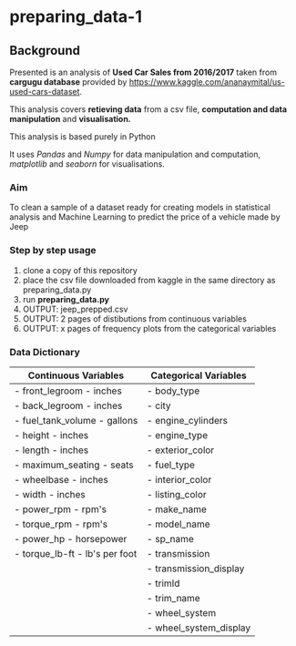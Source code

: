 # preparing_data-1
## Background

Presented is an analysis of __Used Car Sales from 2016/2017__ taken from __cargugu database__ provided by https://www.kaggle.com/ananaymital/us-used-cars-dataset.

This analysis covers __retieving data__ from a csv file, __computation and data manipulation__ and __visualisation.__

This analysis is based purely in Python

It uses _Pandas_ and _Numpy_ for data manipulation and computation, _matplotlib_ and _seaborn_ for visualisations.

### Aim

To clean a sample of a dataset ready for creating models in statistical analysis and Machine Learning to predict the price of a vehicle made by Jeep

### Step by step usage
1. clone a copy of this repository
1. place the csv file downloaded from kaggle in the same directory as preparing_data.py
1. run __preparing_data.py__
1. OUTPUT: jeep_prepped.csv
1. OUTPUT: 2 pages of distibutions from continuous variables
1. OUTPUT: x pages of frequency plots from the categorical variables

### Data Dictionary
| Continuous Variables | Categorical Variables |
| ----------------- | ------------------- |
| - front_legroom - inches | - body_type | 
| - back_legroom - inches | - city |
| - fuel_tank_volume - gallons |  - engine_cylinders |
| - height - inches | - engine_type |
| - length - inches | - exterior_color |
| - maximum_seating - seats | - fuel_type |
| - wheelbase - inches | - interior_color |
| - width - inches | - listing_color |
| - power_rpm - rpm's | - make_name |
| - torque_rpm - rpm's | - model_name |
| - power_hp - horsepower | - sp_name |
| - torque_lb-ft - lb's per foot | - transmission |
| | - transmission_display |
| | - trimId |
| |- trim_name |
| |- wheel_system |
| |- wheel_system_display |
